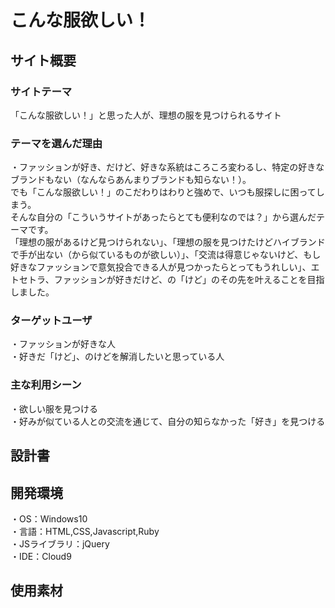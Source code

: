 # こんな服欲しい！
## サイト概要

### サイトテーマ
「こんな服欲しい！」と思った人が、理想の服を見つけられるサイト

### テーマを選んだ理由
・ファッションが好き、だけど、好きな系統はころころ変わるし、特定の好きなブランドもない（なんならあんまりブランドも知らない！）。<br>
でも「こんな服欲しい！」のこだわりはわりと強めで、いつも服探しに困ってしまう。<br>
そんな自分の「こういうサイトがあったらとても便利なのでは？」から選んだテーマです。<br>
「理想の服があるけど見つけられない」、「理想の服を見つけたけどハイブランドで手が出ない（から似ているものが欲しい）」、「交流は得意じゃないけど、もし好きなファッションで意気投合できる人が見つかったらとってもうれしい」、エトセトラ、ファッションが好きだけど、の「けど」のその先を叶えることを目指しました。

### ターゲットユーザ
・ファッションが好きな人<br>
・好きだ「けど」、のけどを解消したいと思っている人

### 主な利用シーン
・欲しい服を見つける<br>
・好みが似ている人との交流を通じて、自分の知らなかった「好き」を見つける

## 設計書

## 開発環境
・OS：Windows10<br>
・言語：HTML,CSS,Javascript,Ruby<br>
・JSライブラリ：jQuery<br>
  ・IDE：Cloud9

## 使用素材
